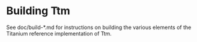 Building Ttm
=============

See doc/build-*.md for instructions on building the various
elements of the Titanium reference implementation of Ttm.

